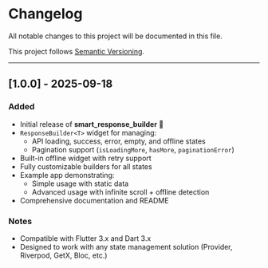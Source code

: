 # Changelog

All notable changes to this project will be documented in this file.

This project follows [Semantic Versioning](https://semver.org/).

---

## [1.0.0] - 2025-09-18

### Added

- Initial release of **smart_response_builder** 🎉
- `ResponseBuilder<T>` widget for managing:
  - API loading, success, error, empty, and offline states
  - Pagination support (`isLoadingMore`, `hasMore`, `paginationError`)
- Built-in offline widget with retry support
- Fully customizable builders for all states
- Example app demonstrating:
  - Simple usage with static data
  - Advanced usage with infinite scroll + offline detection
- Comprehensive documentation and README

### Notes

- Compatible with Flutter 3.x and Dart 3.x
- Designed to work with any state management solution (Provider, Riverpod, GetX, Bloc, etc.)

